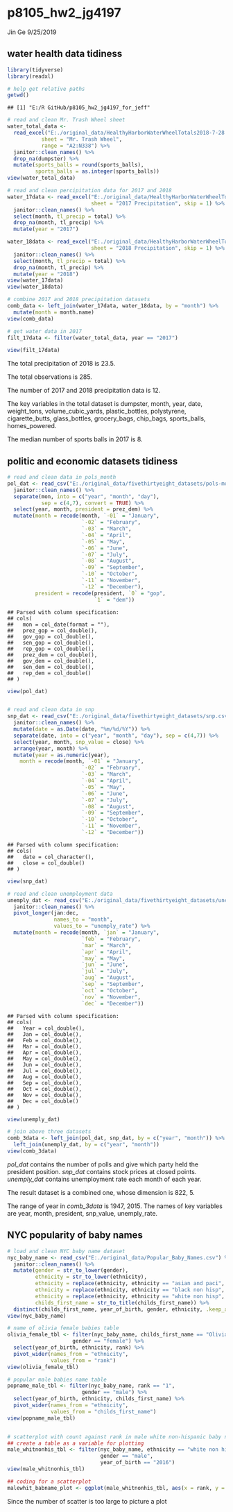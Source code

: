 p8105\_hw2\_jg4197
================
Jin Ge
9/25/2019

## water health data tidiness

``` r
library(tidyverse)
library(readxl)

# help get relative paths 
getwd()
```

    ## [1] "E:/R GitHub/p8105_hw2_jg4197_for_jeff"

``` r
# read and clean Mr. Trash Wheel sheet
water_total_data <- 
  read_excel("E:./original_data/HealthyHarborWaterWheelTotals2018-7-28.xlsx",
           sheet = "Mr. Trash Wheel",
           range = "A2:N338") %>% 
  janitor::clean_names() %>% 
  drop_na(dumpster) %>% 
  mutate(sports_balls = round(sports_balls),
         sports_balls = as.integer(sports_balls))
view(water_total_data)

# read and clean percipitation data for 2017 and 2018
water_17data <- read_excel("E:./original_data/HealthyHarborWaterWheelTotals2018-7-28.xlsx",
                           sheet = "2017 Precipitation", skip = 1) %>% 
  janitor::clean_names() %>% 
  select(month, tl_precip = total) %>% 
  drop_na(month, tl_precip) %>% 
  mutate(year = "2017")

water_18data <- read_excel("E:./original_data/HealthyHarborWaterWheelTotals2018-7-28.xlsx",
                           sheet = "2018 Precipitation", skip = 1) %>% 
  janitor::clean_names() %>% 
  select(month, tl_precip = total) %>% 
  drop_na(month, tl_precip) %>% 
  mutate(year = "2018")
view(water_17data)
view(water_18data)

# combine 2017 and 2018 precipitation datasets
comb_data <- left_join(water_17data, water_18data, by = "month") %>% 
  mutate(month = month.name)
view(comb_data)

# get water data in 2017
filt_17data <- filter(water_total_data, year == "2017")

view(filt_17data)
```

The total precipitation of 2018 is 23.5.

The total observations is 285.

The number of 2017 and 2018 precipitation data is 12.

The key variables in the total dataset is dumpster, month, year, date,
weight\_tons, volume\_cubic\_yards, plastic\_bottles, polystyrene,
cigarette\_butts, glass\_bottles, grocery\_bags, chip\_bags,
sports\_balls, homes\_powered.

The median number of sports balls in 2017 is 8.

## politic and economic datasets tidiness

``` r
# read and clean data in pols_month
pol_dat <- read_csv("E:./original_data/fivethirtyeight_datasets/pols-month.csv") %>% 
  janitor::clean_names() %>% 
  separate(mon, into = c("year", "month", "day"), 
           sep = c(4,7), convert = TRUE) %>%
  select(year, month, president = prez_dem) %>%  
  mutate(month = recode(month, `-01` = "January",
                        `-02` = "February",
                        `-03` = "March",
                        `-04` = "April",
                        `-05` = "May",
                        `-06` = "June",
                        `-07` = "July",
                        `-08` = "August",
                        `-09` = "September",
                        `-10` = "October",
                        `-11` = "November",
                        `-12` = "December"),
         president = recode(president, `0` = "gop",
                            `1` = "dem"))
```

    ## Parsed with column specification:
    ## cols(
    ##   mon = col_date(format = ""),
    ##   prez_gop = col_double(),
    ##   gov_gop = col_double(),
    ##   sen_gop = col_double(),
    ##   rep_gop = col_double(),
    ##   prez_dem = col_double(),
    ##   gov_dem = col_double(),
    ##   sen_dem = col_double(),
    ##   rep_dem = col_double()
    ## )

``` r
view(pol_dat)


# read and clean data in snp
snp_dat <- read_csv("E:./original_data/fivethirtyeight_datasets/snp.csv") %>%
  janitor::clean_names() %>% 
  mutate(date = as.Date(date, "%m/%d/%Y")) %>% 
  separate(date, into = c("year", "month", "day"), sep = c(4,7)) %>% 
  select(year, month, snp_value = close) %>% 
  arrange(year, month) %>% 
  mutate(year = as.numeric(year),
    month = recode(month, `-01` = "January",
                        `-02` = "February",
                        `-03` = "March",
                        `-04` = "April",
                        `-05` = "May",
                        `-06` = "June",
                        `-07` = "July",
                        `-08` = "August",
                        `-09` = "September",
                        `-10` = "October",
                        `-11` = "November",
                        `-12` = "December")) 
```

    ## Parsed with column specification:
    ## cols(
    ##   date = col_character(),
    ##   close = col_double()
    ## )

``` r
view(snp_dat)

# read and clean unemployment data
unemply_dat <- read_csv("E:./original_data/fivethirtyeight_datasets/unemployment.csv") %>% 
  janitor::clean_names() %>% 
  pivot_longer(jan:dec,
               names_to = "month",
               values_to = "unemply_rate") %>% 
  mutate(month = recode(month, `jan` = "January",
                        `feb` = "February",
                        `mar` = "March",
                        `apr` = "April",
                        `may` = "May",
                        `jun` = "June",
                        `jul` = "July",
                        `aug` = "August",
                        `sep` = "September",
                        `oct` = "October",
                        `nov` = "November",
                        `dec` = "December"))
```

    ## Parsed with column specification:
    ## cols(
    ##   Year = col_double(),
    ##   Jan = col_double(),
    ##   Feb = col_double(),
    ##   Mar = col_double(),
    ##   Apr = col_double(),
    ##   May = col_double(),
    ##   Jun = col_double(),
    ##   Jul = col_double(),
    ##   Aug = col_double(),
    ##   Sep = col_double(),
    ##   Oct = col_double(),
    ##   Nov = col_double(),
    ##   Dec = col_double()
    ## )

``` r
view(unemply_dat)

# join above three datasets
comb_3data <- left_join(pol_dat, snp_dat, by = c("year", "month")) %>% 
  left_join(unemply_dat, by = c("year", "month"))
view(comb_3data)
```

*pol\_dat* contains the number of polls and give which party held the
president position. *snp\_dat* contains stock prices at closed points.
*unemply\_dat* contains unemployment rate each month of each year.

The result dataset is a combined one, whose dimension is 822, 5.

The range of year in *comb\_3data* is 1947, 2015. The names of key
variables are year, month, president, snp\_value, unemply\_rate.

## NYC popularity of baby names

``` r
# load and clean NYC baby name dataset
nyc_baby_name <- read_csv("E:./original_data/Popular_Baby_Names.csv") %>% 
  janitor::clean_names() %>% 
  mutate(gender = str_to_lower(gender),
         ethnicity = str_to_lower(ethnicity),
         ethnicity = replace(ethnicity, ethnicity == "asian and paci", "asian and pacific islander"),
         ethnicity = replace(ethnicity, ethnicity == "black non hisp", "black non hispanic"),
         ethnicity = replace(ethnicity, ethnicity == "white non hisp", "white non hispanic"),
         childs_first_name = str_to_title(childs_first_name)) %>% 
  distinct(childs_first_name, year_of_birth, gender, ethnicity, .keep_all = TRUE)
view(nyc_baby_name)

# name of olivia female babies table
olivia_female_tbl <- filter(nyc_baby_name, childs_first_name == "Olivia",
                     gender == "female") %>% 
  select(year_of_birth, ethnicity, rank) %>% 
  pivot_wider(names_from = "ethnicity",
              values_from = "rank") 
view(olivia_female_tbl)

# popular male babies name table
popname_male_tbl <- filter(nyc_baby_name, rank == "1",
                        gender == "male") %>% 
  select(year_of_birth, ethnicity, childs_first_name) %>% 
  pivot_wider(names_from = "ethnicity",
              values_from = "childs_first_name")
view(popname_male_tbl)


# scatterplot with count against rank in male white non-hispanic baby name
## create a table as a variable for plotting
male_whitnonhis_tbl <- filter(nyc_baby_name, ethnicity == "white non hispanic",
                              gender == "male", 
                              year_of_birth == "2016")
view(male_whitnonhis_tbl)

## coding for a scatterplot
malewhit_babname_plot <- ggplot(male_whitnonhis_tbl, aes(x = rank, y = count)) + geom_point(aes(color = childs_first_name), alpha = .5)
```

Since the number of scatter is too large to picture a plot

